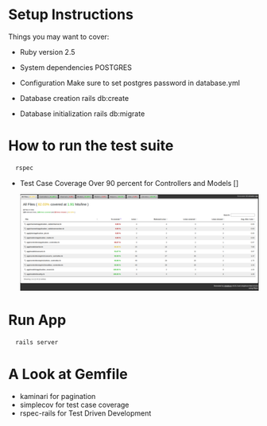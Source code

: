 # Setup Instructions

Things you may want to cover:

* Ruby version
  2.5

* System dependencies
  POSTGRES

* Configuration
  Make sure to set postgres password in database.yml

* Database creation
  rails db:create

* Database initialization
  rails db:migrate

# How to run the test suite
  ```ruby
    rspec
  ```

* Test Case Coverage
  Over 90 percent for Controllers and Models  []

  ![myimage-alt-tag](https://raw.githubusercontent.com/thezainsaleem/concerts-manager/main/Screenshot%20from%202021-01-30%2022-12-54.png)


# Run App
  ```ruby
    rails server
  ```

# A Look at Gemfile
  - kaminari for pagination
  - simplecov for test case coverage
  - rspec-rails for Test Driven Development



